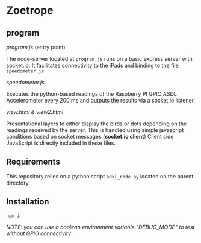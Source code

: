 # Zoetrope

## program

_program.js_ (entry point)

The node-server located at `program.js` runs on a basic express server with socket.io.
It facilitates connectivity to the iPads and binding to the file `speedometer.js`

_speedometer.js_

Executes the python-based readings of the Raspberry PI GPIO ASDL Accelerometer every 200 ms
and outputs the results via a socket.io listener.

_view.html & view2.html_

Presentational layers to either display the birds or dots depending on the readings received by the server.
This is handled using simple javascript conditions based on socket messages (**socket.io client**)
Client side JavaScript is directly included in these files.

## Requirements
This repository relies on a python script `adxl_node.py` located on the parent directory.

## Installation
`npm i`

_NOTE: you can use a boolean environment variable "DEBUG_MODE" to test without GPIO connectivity_


